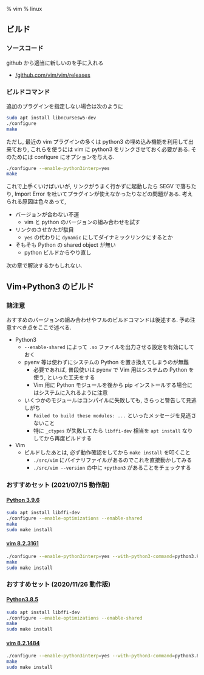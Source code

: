 % vim
% linux

## ビルド

### ソースコード

github から適当に新しいのを手に入れる

- [/github.com/vim/vim/releases](https://github.com/vim/vim/releases)

### ビルドコマンド

追加のプラグインを指定しない場合は次のように

```bash
sudo apt install libncursesw5-dev
./configure
make
```

ただし, 最近の vim プラグインの多くは python3 の埋め込み機能を利用して出来ており,
これらを使うには vim に python3 をリンクさせておく必要がある.
そのためには configure にオプションを与える.

```bash
./configure --enable-python3interp=yes
make
```

これで上手くいけばいいが,
リンクがうまく行かずに起動したら SEGV で落ちたり,
Import Error を吐いてプラグインが使えなかったりなどの問題がある.
考えられる原因は色々あって,

- バージョンが合わない不運
    - vim と python のバージョンの組み合わせを試す
- リンクのさせかたが駄目
    - `yes` の代わりに `dynamic` にしてダイナミックリンクにするとか
- そもそも Python の shared object が無い
    - python ビルドからやり直し

次の章で解決するかもしれない.

## Vim+Python3 のビルド

### 諸注意

おすすめのバージョンの組み合わせやフルのビルドコマンドは後述する.
予め注意すべき点をここで述べる.

- Python3
    - `--enable-shared` によって `.so` ファイルを出力させる設定を有効にしておく
    - pyenv 等は使わずにシステムの Python を置き換えてしまうのが無難
        - 必要であれば, 普段使いは pyenv で Vim 用はシステムの Python を使う, といった工夫をする
        - Vim 用に Python モジュールを後から pip インストールする場合にはシステムに入れるように注意
    - いくつかのモジュールはコンパイルに失敗しても, さらっと警告して見逃しがち
        - `Failed to build these modules: ...` といったメッセージを見逃さないこと
        - 特に `_ctypes` が失敗してたら `libffi-dev` 相当を `apt install` なりしてから再度ビルドする
- Vim
    - ビルドしたあとは, 必ず動作確認をしてから `make install` を叩くこと
        - `./src/vim` にバイナリファイルがあるのでこれを直接動かしてみる
        - `./src/vim --version` の中に `+python3` があることをチェックする

### おすすめセット (2021/07/15 動作版)

#### [Python 3.9.6](https://www.python.org/downloads/release/python-396/)

```bash
sudo apt install libffi-dev
./configure --enable-optimizations --enable-shared
make
sudo make install
```

#### [vim 8.2.3161](https://github.com/vim/vim/releases/tag/v8.2.3161)

```bash
./configure --enable-python3interp=yes --with-python3-command=python3.9
make
sudo make install
```

### おすすめセット (2020/11/26 動作版)

#### [Python3.8.5](https://www.python.org/downloads/release/python-385/)

```bash
sudo apt install libffi-dev
./configure --enable-optimizations --enable-shared
make
sudo make install
```

#### [vim 8.2.1484](https://github.com/vim/vim/releases/tag/v8.2.1484)

```bash
./configure --enable-python3interp=yes --with-python3-command=python3.8
make
sudo make install
```

